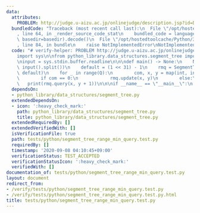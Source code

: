 ```yaml
---
data:
  attributes:
    PROBLEM: http://judge.u-aizu.ac.jp/onlinejudge/description.jsp?id=DSL_2_A
  bundledCode: "Traceback (most recent call last):\n  File \"/opt/hostedtoolcache/Python/3.8.5/x64/lib/python3.8/site-packages/onlinejudge_verify/documentation/build.py\"\
    , line 64, in _render_source_code_stat\n    bundled_code = language.bundle(stat.path,\
    \ basedir=basedir).decode()\n  File \"/opt/hostedtoolcache/Python/3.8.5/x64/lib/python3.8/site-packages/onlinejudge_verify/languages/python.py\"\
    , line 84, in bundle\n    raise NotImplementedError\nNotImplementedError\n"
  code: "# verify-helper: PROBLEM http://judge.u-aizu.ac.jp/onlinejudge/description.jsp?id=DSL_2_A\n\
    import sys\n\nfrom python_library.data_structures.segment_tree import SegmentTree\n\
    \ninput = sys.stdin.buffer.readline\n\n\ndef main() -> None:\n    N, Q = map(int,\
    \ input().split())\n    default = (1 << 31) - 1\n    rmq = SegmentTree(N, min,\
    \ default)\n    for _ in range(Q):\n        com, x, y = map(int, input().split())\n\
    \        if com == 0:\n            rmq.update(x, y)\n        else:\n         \
    \   print(rmq.query(x, y + 1))\n\n\nif __name__ == \"__main__\":\n    main()\n"
  dependsOn:
  - python_library/data_structures/segment_tree.py
  extendedDependsOn:
  - icon: ':heavy_check_mark:'
    path: python_library/data_structures/segment_tree.py
    title: python_library/data_structures/segment_tree.py
  extendedRequiredBy: []
  extendedVerifiedWith: []
  isVerificationFile: true
  path: tests/python/segment_tree_range_min_query.test.py
  requiredBy: []
  timestamp: '2020-09-08 04:10:45+09:00'
  verificationStatus: TEST_ACCEPTED
  verificationStatusIcon: ':heavy_check_mark:'
  verifiedWith: []
documentation_of: tests/python/segment_tree_range_min_query.test.py
layout: document
redirect_from:
- /verify/tests/python/segment_tree_range_min_query.test.py
- /verify/tests/python/segment_tree_range_min_query.test.py.html
title: tests/python/segment_tree_range_min_query.test.py
---
```

